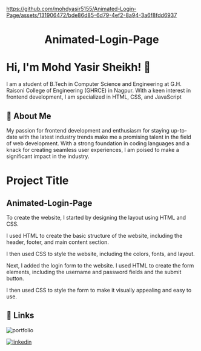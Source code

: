 


https://github.com/mohdyasir5155/Animated-Login-Page/assets/131906472/bde86d85-6d79-4ef2-8a94-3a6f8fdd6937


<h1 align=center>Animated-Login-Page</h1>


# Hi, I'm Mohd Yasir Sheikh! 👋

I am a student of B.Tech in Computer Science and Engineering at G.H. Raisoni College of Engineering (GHRCE) in Nagpur. With a keen interest in frontend development, I am specialized in HTML, CSS, and JavaScript

## 🚀 About Me

My passion for frontend development and enthusiasm for staying up-to-date with the latest industry trends make me a promising talent in the field of web development. With a strong foundation in coding languages and a knack for creating seamless user experiences, I am poised to make a significant impact in the industry.
# Project Title
<h2>Animated-Login-Page</h2>

To create the website, I started by designing the layout using HTML and CSS. 

I used HTML to create the basic structure of the website, including the header, footer, and main content section. 

I then used CSS to style the website, including the colors, fonts, and layout.

Next, I added the login form to the website. I used HTML to create the form elements, including the username and password fields and the submit button. 

I then used CSS to style the form to make it visually appealing and easy to use.


## 🔗 Links
![portfolio](https://img.shields.io/badge/my_portfolio-000?style=for-the-badge&logo=ko-fi&logoColor=white)

[![linkedin](https://img.shields.io/badge/linkedin-0A66C2?style=for-the-badge&logo=linkedin&logoColor=white)](https://www.linkedin.com/in/mohd-sheikh-35aab2274/)
